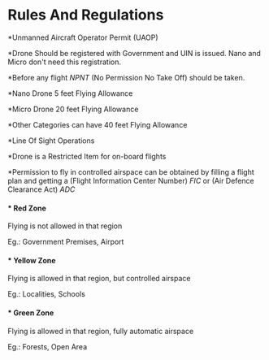 # Rules And Regulations

\*Unmanned Aircraft Operator Permit \(UAOP\)

\*Drone Should be registered with Government and UIN is issued. Nano and Micro don't need this registration.

\*Before any flight _NPNT_ \(No Permission No Take Off\) should be taken.

\*Nano Drone 5 feet Flying Allowance

\*Micro Drone 20 feet Flying Allowance

\*Other Categories can have 40 feet Flying Allowance

\*Line Of Sight Operations

\*Drone is a Restricted Item for on-board flights

\*Permission to fly in controlled airspace can be obtained by filling a flight plan and getting a \(Flight Information Center Number\) _FIC_ or \(Air Defence Clearance Act\) _ADC_

#### \* Red Zone

Flying is not allowed in that region

Eg.: Government Premises, Airport

#### \* Yellow Zone

Flying is allowed in that region, but controlled airspace

Eg.: Localities, Schools

#### \* Green Zone

Flying is allowed in that region, fully automatic airspace

Eg.: Forests, Open Area 

